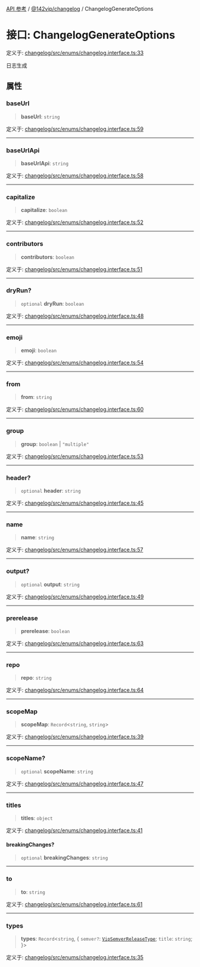 [API 参考](../../../index.md) / [@142vip/changelog](../index.md) / ChangelogGenerateOptions

# 接口: ChangelogGenerateOptions

定义于: [changelog/src/enums/changelog.interface.ts:33](https://github.com/142vip/core-x/blob/d4a5b2e7c860b49a40d6ff85745b241507ccf1fd/packages/changelog/src/enums/changelog.interface.ts#L33)

日志生成

## 属性

### baseUrl

> **baseUrl**: `string`

定义于: [changelog/src/enums/changelog.interface.ts:59](https://github.com/142vip/core-x/blob/d4a5b2e7c860b49a40d6ff85745b241507ccf1fd/packages/changelog/src/enums/changelog.interface.ts#L59)

***

### baseUrlApi

> **baseUrlApi**: `string`

定义于: [changelog/src/enums/changelog.interface.ts:58](https://github.com/142vip/core-x/blob/d4a5b2e7c860b49a40d6ff85745b241507ccf1fd/packages/changelog/src/enums/changelog.interface.ts#L58)

***

### capitalize

> **capitalize**: `boolean`

定义于: [changelog/src/enums/changelog.interface.ts:52](https://github.com/142vip/core-x/blob/d4a5b2e7c860b49a40d6ff85745b241507ccf1fd/packages/changelog/src/enums/changelog.interface.ts#L52)

***

### contributors

> **contributors**: `boolean`

定义于: [changelog/src/enums/changelog.interface.ts:51](https://github.com/142vip/core-x/blob/d4a5b2e7c860b49a40d6ff85745b241507ccf1fd/packages/changelog/src/enums/changelog.interface.ts#L51)

***

### dryRun?

> `optional` **dryRun**: `boolean`

定义于: [changelog/src/enums/changelog.interface.ts:48](https://github.com/142vip/core-x/blob/d4a5b2e7c860b49a40d6ff85745b241507ccf1fd/packages/changelog/src/enums/changelog.interface.ts#L48)

***

### emoji

> **emoji**: `boolean`

定义于: [changelog/src/enums/changelog.interface.ts:54](https://github.com/142vip/core-x/blob/d4a5b2e7c860b49a40d6ff85745b241507ccf1fd/packages/changelog/src/enums/changelog.interface.ts#L54)

***

### from

> **from**: `string`

定义于: [changelog/src/enums/changelog.interface.ts:60](https://github.com/142vip/core-x/blob/d4a5b2e7c860b49a40d6ff85745b241507ccf1fd/packages/changelog/src/enums/changelog.interface.ts#L60)

***

### group

> **group**: `boolean` \| `"multiple"`

定义于: [changelog/src/enums/changelog.interface.ts:53](https://github.com/142vip/core-x/blob/d4a5b2e7c860b49a40d6ff85745b241507ccf1fd/packages/changelog/src/enums/changelog.interface.ts#L53)

***

### header?

> `optional` **header**: `string`

定义于: [changelog/src/enums/changelog.interface.ts:45](https://github.com/142vip/core-x/blob/d4a5b2e7c860b49a40d6ff85745b241507ccf1fd/packages/changelog/src/enums/changelog.interface.ts#L45)

***

### name

> **name**: `string`

定义于: [changelog/src/enums/changelog.interface.ts:57](https://github.com/142vip/core-x/blob/d4a5b2e7c860b49a40d6ff85745b241507ccf1fd/packages/changelog/src/enums/changelog.interface.ts#L57)

***

### output?

> `optional` **output**: `string`

定义于: [changelog/src/enums/changelog.interface.ts:49](https://github.com/142vip/core-x/blob/d4a5b2e7c860b49a40d6ff85745b241507ccf1fd/packages/changelog/src/enums/changelog.interface.ts#L49)

***

### prerelease

> **prerelease**: `boolean`

定义于: [changelog/src/enums/changelog.interface.ts:63](https://github.com/142vip/core-x/blob/d4a5b2e7c860b49a40d6ff85745b241507ccf1fd/packages/changelog/src/enums/changelog.interface.ts#L63)

***

### repo

> **repo**: `string`

定义于: [changelog/src/enums/changelog.interface.ts:64](https://github.com/142vip/core-x/blob/d4a5b2e7c860b49a40d6ff85745b241507ccf1fd/packages/changelog/src/enums/changelog.interface.ts#L64)

***

### scopeMap

> **scopeMap**: `Record`\<`string`, `string`\>

定义于: [changelog/src/enums/changelog.interface.ts:39](https://github.com/142vip/core-x/blob/d4a5b2e7c860b49a40d6ff85745b241507ccf1fd/packages/changelog/src/enums/changelog.interface.ts#L39)

***

### scopeName?

> `optional` **scopeName**: `string`

定义于: [changelog/src/enums/changelog.interface.ts:47](https://github.com/142vip/core-x/blob/d4a5b2e7c860b49a40d6ff85745b241507ccf1fd/packages/changelog/src/enums/changelog.interface.ts#L47)

***

### titles

> **titles**: `object`

定义于: [changelog/src/enums/changelog.interface.ts:41](https://github.com/142vip/core-x/blob/d4a5b2e7c860b49a40d6ff85745b241507ccf1fd/packages/changelog/src/enums/changelog.interface.ts#L41)

#### breakingChanges?

> `optional` **breakingChanges**: `string`

***

### to

> **to**: `string`

定义于: [changelog/src/enums/changelog.interface.ts:61](https://github.com/142vip/core-x/blob/d4a5b2e7c860b49a40d6ff85745b241507ccf1fd/packages/changelog/src/enums/changelog.interface.ts#L61)

***

### types

> **types**: `Record`\<`string`, \{ `semver?`: [`VipSemverReleaseType`](../../utils/type-aliases/VipSemverReleaseType.md); `title`: `string`; \}\>

定义于: [changelog/src/enums/changelog.interface.ts:35](https://github.com/142vip/core-x/blob/d4a5b2e7c860b49a40d6ff85745b241507ccf1fd/packages/changelog/src/enums/changelog.interface.ts#L35)
